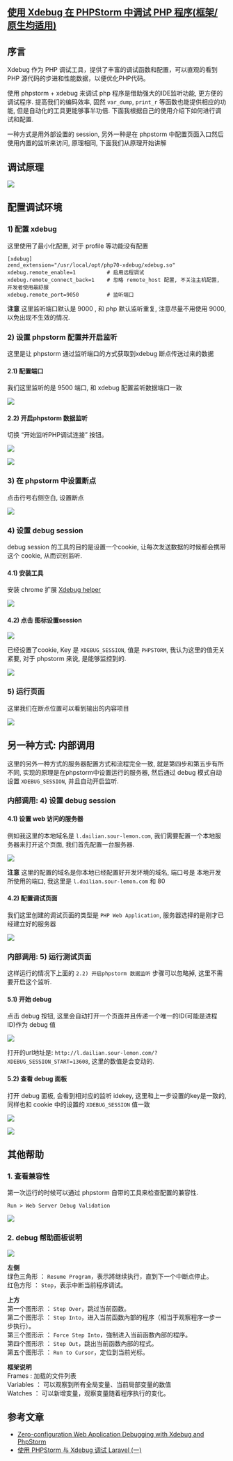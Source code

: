 ## [使用 Xdebug 在 PHPStorm 中调试 PHP 程序(框架/原生均适用)](https://segmentfault.com/a/1190000011387666)

## 序言

Xdebug 作为 PHP 调试工具，提供了丰富的调试函数和配置，可以直观的看到 PHP 源代码的步进和性能数据，以便优化PHP代码。

使用 phpstorm + xdebug 来调试 php 程序是借助强大的IDE监听功能, 更方便的调试程序. 提高我们的编码效率, 固然 `var_dump`, `print_r` 等函数也能提供相应的功能, 但是自动化的工具更能够事半功倍. 下面我根据自己的使用介绍下如何进行调试和配置. 

一种方式是用外部设置的 session, 另外一种是在 phpstorm 中配置页面入口然后使用内置的监听来访问, 原理相同, 下面我们从原理开始讲解

## 调试原理

![][0]

## 配置调试环境

### 1) 配置 xdebug

这里使用了最小化配置, 对于 profile 等功能没有配置

    [xdebug]
    zend_extension="/usr/local/opt/php70-xdebug/xdebug.so"
    xdebug.remote_enable=1          # 启用远程调试
    xdebug.remote_connect_back=1    # 忽略 remote_host 配置, 不关注主机配置, 开发者使用最舒服
    xdebug.remote_port=9050         # 监听端口

**注意** 这里监听端口默认是 9000 , 和 php 默认监听重复, 注意尽量不用使用 9000, 以免出现不生效的情况.

### 2) 设置 phpstorm 配置并开启监听

这里是让 phpstorm 通过监听端口的方式获取到xdebug 断点传送过来的数据

#### 2.1) 配置端口

我们这里监听的是 9500 端口, 和 xdebug 配置监听数据端口一致

![][1]

#### 2.2) 开启phpstorm 数据监听

切换 “开始监听PHP调试连接” 按钮。

![][2]

![][3]

### 3) 在 phpstorm 中设置断点

点击行号右侧空白, 设置断点

![][4]

### 4) 设置 debug session

debug session 的工具的目的是设置一个cookie, 让每次发送数据的时候都会携带这个 cookie, 从而识别监听.

#### 4.1) 安装工具

安装 chrome 扩展 [Xdebug helper][5]

![][6]

#### 4.2) 点击 图标设置session

![][7]

已经设置了cookie, Key 是 `XDEBUG_SESSION`, 值是 `PHPSTORM`, 我认为这里的值无关紧要, 对于 phpstorm 来说, 是能够监控到的. 

![][8]

### 5) 运行页面

这里我们在断点位置可以看到输出的内容项目

![][9]

## 另一种方式: 内部调用

这里的另外一种方式的服务器配置方式和流程完全一致, 就是第四步和第五步有所不同, 实现的原理是在phpstorm中设置运行的服务器, 然后通过 debug 模式自动设置 `XDEBUG_SESSION`, 并且自动开启监听.

### 内部调用: 4) 设置 debug session

#### 4.1) 设置 web 访问的服务器

例如我这里的本地域名是 `l.dailian.sour-lemon.com`, 我们需要配置一个本地服务器来打开这个页面, 我们首先配置一台服务器. 

![][10]

**注意** 这里的配置的域名是你本地已经配置好开发环境的域名, 端口号是 本地开发所使用的端口, 我这里是 `l.dailian.sour-lemon.com` 和 80

#### 4.2) 配置调试页面

我们这里创建的调试页面的类型是 `PHP Web Application`, 服务器选择的是刚才已经建立好的服务器

![][11]

### 内部调用: 5) 运行测试页面

这样运行的情况下上面的 `2.2) 开启phpstorm 数据监听` 步骤可以忽略掉, 这里不需要开启这个监听.

#### 5.1) 开始 debug

点击 debug 按钮, 这里会自动打开一个页面并且传递一个唯一的ID(可能是进程 ID)作为 debug 值

![][12]

打开的url地址是: `http://l.dailian.sour-lemon.com/?XDEBUG_SESSION_START=13608`, 这里的数值是会变动的.

#### 5.2) 查看 debug 面板

打开 debug 面板, 会看到相对应的监听 idekey, 这里和上一步设置的key是一致的, 同样也和 cookie 中的设置的 `XDEBUG_SESSION` 值一致

![][13]

![][14]

## 其他帮助

### 1. 查看兼容性

第一次运行的时候可以通过 phpstorm 自带的工具来检查配置的兼容性. 

`Run > Web Server Debug Validation `

![][15]

### 2. debug 帮助面板说明

![][16]

**左侧**  
绿色三角形 ： `Resume Program`，表示將继续执行，直到下一个中断点停止。  
红色方形 ： `Stop`，表示中断当前程序调试。

**上方**  
第一个图形示 ： `Step Over`，跳过当前函数。  
第二个图形示 ： `Step Into`，进入当前函数內部的程序（相当于观察程序一步一步执行）。  
第三个图形示 ： `Force Step Into`，強制进入当前函数內部的程序。  
第四个图形示 ： `Step Out`，跳出当前函数內部的程式。  
第五个图形示 ： `Run to Cursor`，定位到当前光标。

**框架说明**  
Frames : 加载的文件列表  
Variables ： 可以观察到所有全局变量、当前局部变量的数值  
Watches ： 可以新增变量，观察变量随着程序执行的变化。

## 参考文章

* [Zero-configuration Web Application Debugging with Xdebug and PhpStorm][17]
* [使用 PHPStorm 与 Xdebug 调试 Laravel (一)][18]

[0]: ./img/1460000011387669.png
[1]: ./img/1460000011387670.png
[2]: ./img/1460000011387671.png
[3]: ./img/1460000011387672.png
[4]: ./img/1460000011387673.png
[5]: https://chrome.google.com/webstore/detail/xdebug-helper/eadndfjplgieldjbigjakmdgkmoaaaoc
[6]: ./img/1460000011387674.png
[7]: ./img/1460000011387675.png
[8]: ./img/1460000011387676.png
[9]: ./img/1460000011387677.png
[10]: ./img/1460000011387678.png
[11]: ./img/1460000011387679.png
[12]: ./img/1460000011387680.png
[13]: ./img/1460000011387681.png
[14]: ./img/1460000011387682.png
[15]: ./img/1460000011387683.png
[16]: ./img/1460000011387684.png
[17]: https://confluence.jetbrains.com/display/PhpStorm/Zero-configuration+Web+Application+Debugging+with+Xdebug+and+PhpStorm#Zero-configurationWebApplicationDebuggingwithXdebugandPhpStorm-2.PreparePhpStorm
[18]: https://segmentfault.com/a/1190000005878593
